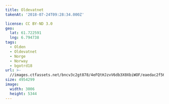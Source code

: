 ```yaml
---
title: Oldevatnet
takenAt: '2018-07-24T09:28:34.000Z'

license: CC BY-ND 3.0
geo:
  lat: 61.722591
  lng: 6.794738
tags:
  - Olden
  - Oldevatnet
  - Norge
  - Norway
  - bgotrd18
url: >-
  //images.ctfassets.net/bncv3c2gt878/4eFQtHJzvV6db3X0XbiWOF/eaedac2f56fe2be6ee6d45c799df1b50/oldevatnet_42051143220_o
size: 4954299
image:
  width: 3006
  height: 5344
---
```

